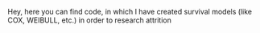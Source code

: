 Hey,
here you can find code, in which I have created survival models (like COX, WEIBULL, etc.) in order to research attrition
